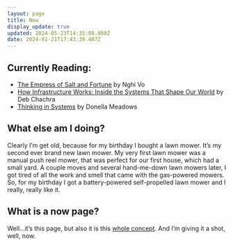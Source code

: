 ```yaml
---
layout: page
title: Now
display_update: true
updated: 2024-05-23T14:35:00.000Z
date: 2024-01-21T17:43:39.407Z
---
```

## Currently Reading:

* [The Empress of Salt and Fortune](https://bookshop.org/p/books/the-empress-of-salt-and-fortune-nghi-vo/16390013?ean=9781250750303) by Nghi Vo
* [How Infrastructure Works: Inside the Systems That Shape Our World](https://bookshop.org/p/books/how-infrastructure-works-inside-the-systems-that-shape-our-world-deb-chachra/20146889?ean=9780593086599) by Deb Chachra
* [Thinking in Systems](https://bookshop.org/a/84246/9781603580557) by Donella Meadows

## What else am I doing?

Clearly I’m get old, because for my birthday I bought a lawn mower. It’s my second ever brand new lawn mower. My very first lawn mower was a manual push reel mower, that was perfect for our first house, which had a small yard. A couple moves and several hand-me-down lawn mowers later, I got tired of all the work and smell that came with the gas-powered mowers. So, for my birthday I got a battery-powered self-propelled lawn mower and I really, really like it.

## What is a now page?

Well…it’s this page, but also it is this [whole concept](https://nownownow.com/about). And I’m giving it a shot, well, now.
